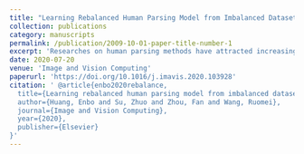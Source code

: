 ```yaml
---
title: "Learning Rebalanced Human Parsing Model from Imbalanced Datasets"
collection: publications
category: manuscripts
permalink: /publication/2009-10-01-paper-title-number-1
excerpt: 'Researches on human parsing methods have attracted increasing attention in a wide range of applications. However, dataset imbalance is still a challenging problem in this task, which directly affects the performance of human parsing. There are different types of dataset imbalance problems. For example, the numbers of samples for various labels in a dataset may differ, the scales of objects identified by different labels may vary considerably, the differences between some heterogeneous label types may be much smaller than other cases, and in some extreme situations, images may be labeled incorrectly. In this paper, we propose a rebalanced model for imbalanced human parsing. Two innovative blocks are included in the model, i.e., a pre-bilateral awareness block and a mixed-order statistics awareness block. The function of the former is to leverage the multiscale feature extractors to capture the changing scale information in an efficient way from the spatial space. Meanwhile, the function of the latter is to exploit the information of the feature distributions from the channel space. Furthermore, we propose an imbalance data-drop algorithm to simultaneously solve the mislabeling and small sample label weighting problems. Extensive experiments are conducted on three datasets, and the experimental results demonstrate that our method is able to solve the problem of data imbalance efficiently and obtain better human parsing performance.'
date: 2020-07-20
venue: 'Image and Vision Computing'
paperurl: 'https://doi.org/10.1016/j.imavis.2020.103928'
citation: ' @article{enbo2020rebalance,
  title={Learning rebalanced human parsing model from imbalanced datasets},
  author={Huang, Enbo and Su, Zhuo and Zhou, Fan and Wang, Ruomei},
  journal={Image and Vision Computing},
  year={2020},
  publisher={Elsevier}
}'
---
```


